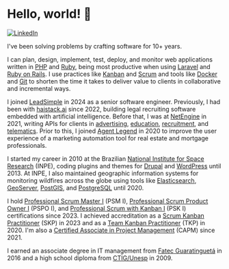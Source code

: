 # Hello, world! 👋

[![LinkedIn](https://img.shields.io/badge/LinkedIn-will36rs-0A66C2?logo=linkedin)](https://www.linkedin.com/in/will36rs/)

I've been solving problems by crafting software for 10+ years.

I can plan, design, implement, test, deploy, and monitor web applications written in [PHP](https://www.php.net/manual/en/preface.php) and [Ruby](https://www.ruby-lang.org/en/about/), being most productive when using [Laravel](https://laravel.com/docs/10.x#why-laravel) and [Ruby on Rails](https://guides.rubyonrails.org/getting_started.html#what-is-rails-questionmark).
I use practices like [Kanban](https://kanban.university/kanban-guide/) and [Scrum](https://www.scrum.org/learning-series/what-is-scrum/) and tools like [Docker](https://docs.docker.com/get-started/overview/) and [Git](https://git-scm.com/book/en/v2/Getting-Started-What-is-Git%3F) to shorten the time it takes to deliver value to clients in collaborative and incremental ways.

I joined [LeadSimple](https://www.leadsimple.com) in 2024 as a senior software engineer. Previously, I had been with [haistack.ai](https://haistack.ai) since 2022, building legal recruiting software embedded with artificial intelligence.
Before that, I was at [NetEngine](https://netengine.com.au) in 2021, writing APIs for clients in [advertising](https://boomtown.media/hub/), [education](https://www.go1.com), [recruitment](https://getahead.com.au), and [telematics](https://www.lsm.com.au/index.cfm?go=FleetSafetyManagerTelematics).
Prior to this, I joined [Agent Legend](https://www.agentlegend.com) in 2020 to improve the user experience of a marketing automation tool for real estate and mortgage professionals.


I started my career in 2010 at the Brazilian [National Institute for Space Research](http://www.inpe.br/) (INPE), coding plugins and themes for [Drupal](https://www.drupal.org/about) and [WordPress](https://wordpress.org/about/) until 2013.
At INPE, I also maintained geographic information systems for monitoring wildfires across the globe using tools like [Elasticsearch](https://www.elastic.co/guide/en/elasticsearch/reference/current/elasticsearch-intro.html), [GeoServer](https://geoserver.org/about/), [PostGIS](https://postgis.net), and [PostgreSQL](https://www.postgresql.org/about/) until 2020.

I hold [Professional Scrum Master I](https://www.scrum.org/assessments/professional-scrum-master-i-certification) (PSM I), [Professional Scrum Product Owner I](https://www.scrum.org/assessments/professional-scrum-product-owner-i-certification) (PSPO I), and [Professional Scrum with Kanban I](https://www.scrum.org/assessments/professional-scrum-with-kanban-certification) (PSK I) certifications since 2023.
I achieved accreditation as a [Scrum Kanban Practitioner](https://kanban.university/kanban-development-path/sbk/) (SKP) in 2023 and as a [Team Kanban Practitioner](https://kanban.university/kanban-development-path/tkp/) (TKP) in 2020.
I'm also a [Certified Associate in Project Management](https://www.pmi.org/certifications/certified-associate-capm) (CAPM) since 2021.

I earned an associate degree in IT management from [Fatec Guaratinguetá](https://www.cps.sp.gov.br/fatecs/fatec-guaratingueta-prof-joao-mod/) in 2016 and a high school diploma from [CTIG/Unesp](https://www.feg.unesp.br/#!/cotec) in 2009.
